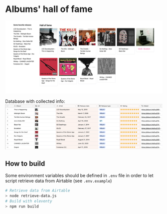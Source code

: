 # Albums' hall of fame

[![Visit website](screenshot.png)](https://albums-hall-of-fame.netlify.app/)

Database with collected info:
![Airtable Database](./airtable.png)

## How to build

Some environment variables should be defined in `.env` file in order to let script retrieve data from Airtable (see `.env.example`)

```sh
# Retrieve data from Airtable
> node retrieve-data.js
# Build with eleventy
> npm run build
```
